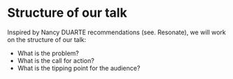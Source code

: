 # Structure of our talk

Inspired by Nancy DUARTE recommendations (see. Resonate), we will work on the structure of our talk:
 - What is the problem?
 - What is the call for action?
 - What is the tipping point for the audience?


